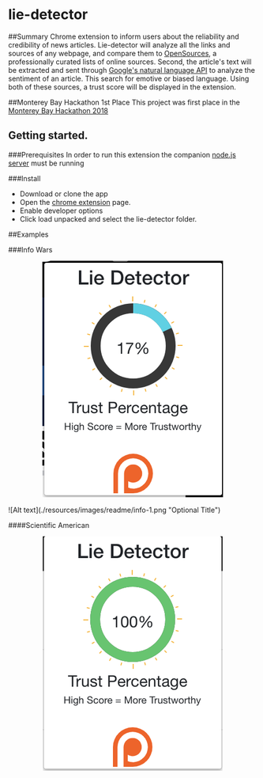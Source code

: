 # lie-detector
##Summary
Chrome extension to inform users about the reliability and credibility of news articles. Lie-detector will
analyze all the links and sources of any webpage, and compare them to [OpenSources](http://www.opensources.co/), a 
professionally curated lists of online sources. Second, the article's text will be extracted and sent through 
[Google's natural language API](https://cloud.google.com/natural-language/) to analyze the sentiment of an article. 
This search for emotive or biased language. Using both of these sources, a trust score will be displayed in the extension.

##Monterey Bay Hackathon 1st Place
This project was first place in the [Monterey Bay Hackathon 2018](https://csumb.edu/iied/events/startup-monterey-bay-hackathon-2018)

## Getting started.
###Prerequisites
In order to run this extension the companion [node.js server](https://github.com/eshaffer321/lie-detector-api) must be running

###Install
* Download or clone the app
* Open the [chrome extension](chrome://extensions/) page.
* Enable developer options
* Click load unpacked and select the lie-detector folder.

##Examples

###Info Wars
<p align="center">
  <img src="/resources/images/readme/infowars.png"/>
</p>
![Alt text](./resources/images/readme/info-1.png "Optional Title")


####Scientific American
<p align="center">
  <img src="./resources/images/readme/sci-america.png"/>
</p>
